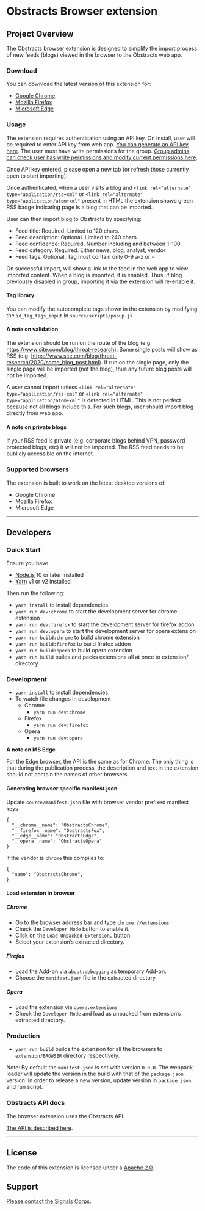 # Obstracts Browser extension

## Project Overview

The Obstracts browser extension is designed to simplify the import process of new feeds (blogs) viewed in the browser to the Obstracts web app.

### Download

You can download the latest version of this extension for:

* [Google Chrome](https://chrome.google.com/webstore/search/obstracts)
* [Mozilla Firefox](https://addons.mozilla.org/en-GB/firefox/search/?q=obstracts)
* [Microsoft Edge](https://microsoftedge.microsoft.com/addons/search/obstracts)

### Usage

The extension requires authentication using an API key. On install, user will be required to enter API key from web app. [You can generate an API key here](https://app.obstracts.com/integrations). The user must have write permissions for the group. [Group admins can check user has write permissions and modify current permissions here](https://app.obstracts.com/user/manage_group).

Once API key entered, please open a new tab (or refresh those currently open to start importing).

Once authenticated, when a user visits a blog and `<link rel="alternate" type="application/rss+xml"` or `<link rel="alternate" type="application/atom+xml"` present in HTML the extension shows green RSS badge indicating page is a blog that can be imported.

User can then import blog to Obstracts by specifying:

* Feed title: Required. Limited to 120 chars.
* Feed description: Optional. Limited to 240 chars.
* Feed confidence: Required. Number including and between 1-100.
* Feed category. Required. Either news, blog, analyst, vendor
* Feed tags. Optional. Tag must contain only 0-9 a-z or -

On successful import, will show a link to the feed in the web app to view imported content. When a blog is imported, it is enabled. Thus, if blog previously disabled in group, importing it via the extension will re-enable it.

#### Tag library

You can modify the autocomplete tags shown in the extension by modifying the `id_tag_tags_input` in `source/scripts/popup.js`

#### A note on validation

The extension should be run on the route of the blog (e.g. https://www.site.com/blog/threat-research). Some single posts will show as RSS (e.g. https://www.site.com/blog/threat-research/2020/some_blog_post.html). If run on the single page, only the single page will be imported (not the blog), thus any future blog posts will not be imported.

A user cannot import unless `<link rel="alternate" type="application/rss+xml"` or `<link rel="alternate" type="application/atom+xml"` is detected in HTML. This is not perfect because not all blogs include this. For such blogs, user should import blog directly from web app.

#### A note on private blogs

If your RSS feed is private (e.g. corporate blogs behind VPN, password protected blogs, etc) it will not be imported. The RSS feed needs to be publicly accessible on the internet.

### Supported browsers

The extension is built to work on the latest desktop versions of:

* Google Chrome
* Mozilla Firefox
* Microsoft Edge

---

## Developers

### Quick Start

Ensure you have

* [Node.js](https://nodejs.org) 10 or later installed
* [Yarn](https://yarnpkg.com) v1 or v2 installed

Then run the following:

* `yarn install` to install dependencies.
* `yarn run dev:chrome` to start the development server for chrome extension
* `yarn run dev:firefox` to start the development server for firefox addon
* `yarn run dev:opera` to start the development server for opera extension
* `yarn run build:chrome` to build chrome extension
* `yarn run build:firefox` to build firefox addon
* `yarn run build:opera` to build opera extension
* `yarn run build` builds and packs extensions all at once to extension/ directory

### Development

* `yarn install` to install dependencies.
* To watch file changes in development
  * Chrome
    * `yarn run dev:chrome`
  * Firefox
    * `yarn run dev:firefox`
  * Opera
    * `yarn run dev:opera`

**A note on MS Edge**

For the Edge browser, the API is the same as for Chrome. The only thing is that during the publication process, the description and text in the extension should not contain the names of other browsers

#### Generating browser specific manifest.json

Update `source/manifest.json` file with browser vendor prefixed manifest keys

```
{
  "__chrome__name": "ObstractsChrome",
  "__firefox__name": "ObstractsFox",
  "__edge__name": "ObstractsEdge",
  "__opera__name": "ObstractsOpera"
}
```

if the vendor is `chrome` this compiles to:

```
{
  "name": "ObstractsChrome",
}
```

#### Load extension in browser

##### Chrome

* Go to the browser address bar and type `chrome://extensions`
* Check the `Developer Mode` button to enable it.
* Click on the `Load Unpacked Extension…` button.
* Select your extension’s extracted directory.

##### Firefox

* Load the Add-on via `about:debugging` as temporary Add-on.
* Choose the `manifest.json` file in the extracted directory

##### Opera

* Load the extension via `opera:extensions`
* Check the `Developer Mode` and load as unpacked from extension’s extracted directory.

### Production

- `yarn run build` builds the extension for all the browsers to `extension/BROWSER` directory respectively.

Note: By default the `manifest.json` is set with version `0.0.0`. The webpack loader will update the version in the build with that of the `package.json` version. In order to release a new version, update version in `package.json` and run script.

### Obstracts API docs

The browser extension uses the Obstracts API.

[The API is described here](https://docs.obstracts.com/developers/api-intro).

---

## License

The code of this extension is licensed under a [Apache 2.0](/LICENSE).

## Support

[Please contact the Signals Corps](https://www.signalscorps.com/contact).
